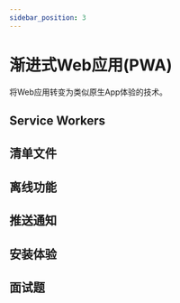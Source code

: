 ```yaml
---
sidebar_position: 3
---
```


# 渐进式Web应用(PWA)

将Web应用转变为类似原生App体验的技术。

## Service Workers

## 清单文件

## 离线功能

## 推送通知

## 安装体验

## 面试题 